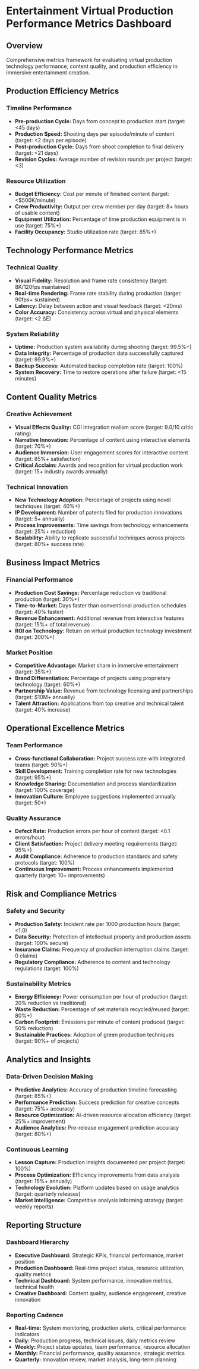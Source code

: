# Entertainment Virtual Production Performance Metrics Dashboard

## Overview
Comprehensive metrics framework for evaluating virtual production technology performance, content quality, and production efficiency in immersive entertainment creation.

## Production Efficiency Metrics

### Timeline Performance
- **Pre-production Cycle:** Days from concept to production start (target: <45 days)
- **Production Speed:** Shooting days per episode/minute of content (target: <2 days per episode)
- **Post-production Cycle:** Days from shoot completion to final delivery (target: <21 days)
- **Revision Cycles:** Average number of revision rounds per project (target: <3)

### Resource Utilization
- **Budget Efficiency:** Cost per minute of finished content (target: <$500K/minute)
- **Crew Productivity:** Output per crew member per day (target: 8+ hours of usable content)
- **Equipment Utilization:** Percentage of time production equipment is in use (target: 75%+)
- **Facility Occupancy:** Studio utilization rate (target: 85%+)

## Technology Performance Metrics

### Technical Quality
- **Visual Fidelity:** Resolution and frame rate consistency (target: 8K/120fps maintained)
- **Real-time Rendering:** Frame rate stability during production (target: 90fps+ sustained)
- **Latency:** Delay between action and visual feedback (target: <20ms)
- **Color Accuracy:** Consistency across virtual and physical elements (target: <2 ΔE)

### System Reliability
- **Uptime:** Production system availability during shooting (target: 99.5%+)
- **Data Integrity:** Percentage of production data successfully captured (target: 99.9%+)
- **Backup Success:** Automated backup completion rate (target: 100%)
- **System Recovery:** Time to restore operations after failure (target: <15 minutes)

## Content Quality Metrics

### Creative Achievement
- **Visual Effects Quality:** CGI integration realism score (target: 9.0/10 critic rating)
- **Narrative Innovation:** Percentage of content using interactive elements (target: 70%+)
- **Audience Immersion:** User engagement scores for interactive content (target: 85%+ satisfaction)
- **Critical Acclaim:** Awards and recognition for virtual production work (target: 15+ industry awards annually)

### Technical Innovation
- **New Technology Adoption:** Percentage of projects using novel techniques (target: 40%+)
- **IP Development:** Number of patents filed for production innovations (target: 5+ annually)
- **Process Improvements:** Time savings from technology enhancements (target: 25%+ reduction)
- **Scalability:** Ability to replicate successful techniques across projects (target: 80%+ success rate)

## Business Impact Metrics

### Financial Performance
- **Production Cost Savings:** Percentage reduction vs traditional production (target: 30%+)
- **Time-to-Market:** Days faster than conventional production schedules (target: 40% faster)
- **Revenue Enhancement:** Additional revenue from interactive features (target: 15%+ of total revenue)
- **ROI on Technology:** Return on virtual production technology investment (target: 200%+)

### Market Position
- **Competitive Advantage:** Market share in immersive entertainment (target: 35%+)
- **Brand Differentiation:** Percentage of projects using proprietary technology (target: 60%+)
- **Partnership Value:** Revenue from technology licensing and partnerships (target: $10M+ annually)
- **Talent Attraction:** Applications from top creative and technical talent (target: 40% increase)

## Operational Excellence Metrics

### Team Performance
- **Cross-functional Collaboration:** Project success rate with integrated teams (target: 90%+)
- **Skill Development:** Training completion rate for new technologies (target: 95%+)
- **Knowledge Sharing:** Documentation and process standardization (target: 100% coverage)
- **Innovation Culture:** Employee suggestions implemented annually (target: 50+)

### Quality Assurance
- **Defect Rate:** Production errors per hour of content (target: <0.1 errors/hour)
- **Client Satisfaction:** Project delivery meeting requirements (target: 95%+)
- **Audit Compliance:** Adherence to production standards and safety protocols (target: 100%)
- **Continuous Improvement:** Process enhancements implemented quarterly (target: 10+ improvements)

## Risk and Compliance Metrics

### Safety and Security
- **Production Safety:** Incident rate per 1000 production hours (target: <1.0)
- **Data Security:** Protection of intellectual property and production assets (target: 100% secure)
- **Insurance Claims:** Frequency of production interruption claims (target: 0 claims)
- **Regulatory Compliance:** Adherence to content and technology regulations (target: 100%)

### Sustainability Metrics
- **Energy Efficiency:** Power consumption per hour of production (target: 20% reduction vs traditional)
- **Waste Reduction:** Percentage of set materials recycled/reused (target: 80%+)
- **Carbon Footprint:** Emissions per minute of content produced (target: 50% reduction)
- **Sustainable Practices:** Adoption of green production techniques (target: 90%+ of projects)

## Analytics and Insights

### Data-Driven Decision Making
- **Predictive Analytics:** Accuracy of production timeline forecasting (target: 85%+)
- **Performance Prediction:** Success prediction for creative concepts (target: 75%+ accuracy)
- **Resource Optimization:** AI-driven resource allocation efficiency (target: 25%+ improvement)
- **Audience Analytics:** Pre-release engagement prediction accuracy (target: 80%+)

### Continuous Learning
- **Lesson Capture:** Production insights documented per project (target: 100%)
- **Process Optimization:** Efficiency improvements from data analysis (target: 15%+ annually)
- **Technology Evolution:** Platform updates based on usage analytics (target: quarterly releases)
- **Market Intelligence:** Competitive analysis informing strategy (target: weekly reports)

## Reporting Structure

### Dashboard Hierarchy
- **Executive Dashboard:** Strategic KPIs, financial performance, market position
- **Production Dashboard:** Real-time project status, resource utilization, quality metrics
- **Technical Dashboard:** System performance, innovation metrics, technical health
- **Creative Dashboard:** Content quality, audience engagement, creative innovation

### Reporting Cadence
- **Real-time:** System monitoring, production alerts, critical performance indicators
- **Daily:** Production progress, technical issues, daily metrics review
- **Weekly:** Project status updates, team performance, resource allocation
- **Monthly:** Financial performance, quality assurance, strategic metrics
- **Quarterly:** Innovation review, market analysis, long-term planning
